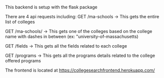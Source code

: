 This backend is setup with the flask package

There are 4 api requests including:
GET /ma-schools -> This gets the entire list of colleges

GET /ma-schools/<name>  -> This gets one of the colleges based on the college name with dashes in between (ex: "university-of-massachusetts)

GET /fields -> This gets all the fields related to each college

GET /programs -> This gets all the programs details related to the college offered programs

The frontend is located at https://collegesearchfrontend.herokuapp.com/